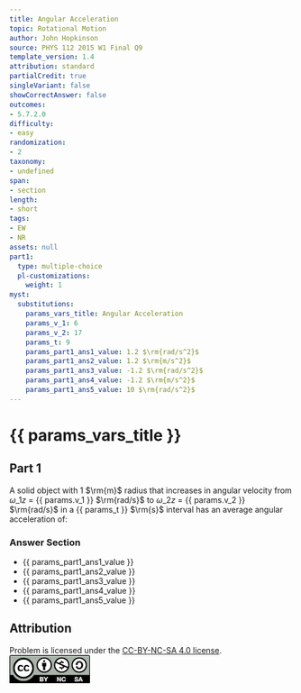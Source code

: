 ```yaml
---
title: Angular Acceleration
topic: Rotational Motion
author: John Hopkinson
source: PHYS 112 2015 W1 Final Q9
template_version: 1.4
attribution: standard
partialCredit: true
singleVariant: false
showCorrectAnswer: false
outcomes:
- 5.7.2.0
difficulty:
- easy
randomization:
- 2
taxonomy:
- undefined
span:
- section
length:
- short
tags:
- EW
- NR
assets: null
part1:
  type: multiple-choice
  pl-customizations:
    weight: 1
myst:
  substitutions:
    params_vars_title: Angular Acceleration
    params_v_1: 6
    params_v_2: 17
    params_t: 9
    params_part1_ans1_value: 1.2 $\rm{rad/s^2}$
    params_part1_ans2_value: 1.2 $\rm{m/s^2}$
    params_part1_ans3_value: -1.2 $\rm{rad/s^2}$
    params_part1_ans4_value: -1.2 $\rm{m/s^2}$
    params_part1_ans5_value: 10 $\rm{rad/s^2}$
---
```

# {{ params_vars_title }}

## Part 1

A solid object with 1 $\rm{m}$ radius that increases in angular velocity from $\omega\_{1z}$ = {{ params.v_1 }} $\rm{rad/s}$ to $\omega\_{2z}$ = {{ params.v_2 }} $\rm{rad/s}$ in a {{ params_t }} $\rm{s}$ interval has an average angular acceleration of:

### Answer Section

- {{ params_part1_ans1_value }}
- {{ params_part1_ans2_value }}
- {{ params_part1_ans3_value }}
- {{ params_part1_ans4_value }}
- {{ params_part1_ans5_value }}

## Attribution

Problem is licensed under the [CC-BY-NC-SA 4.0 license](https://creativecommons.org/licenses/by-nc-sa/4.0/).<br> ![The Creative Commons 4.0 license requiring attribution-BY, non-commercial-NC, and share-alike-SA license.](https://raw.githubusercontent.com/firasm/bits/master/by-nc-sa.png)